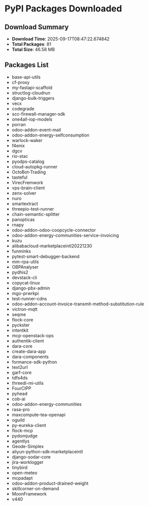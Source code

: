 # PyPI Packages Downloaded

## Download Summary
- **Download Time**: 2025-09-17T08:47:22.674842
- **Total Packages**: 81
- **Total Size**: 46.58 MB

## Packages List
- base-api-utils
- cf-proxy
- my-fastapi-scaffold
- structlog-cloudrun
- django-bulk-triggers
- vecx
- codegrade
- scc-firewall-manager-sdk
- one4all-iop-models
- porran
- odoo-addon-event-mail
- odoo-addon-energy-selfconsumption
- warlock-waker
- f4enix
- dgcv
- rio-stac
- pyodps-catalog
- cloud-autopkg-runner
- OctoBot-Trading
- tasteful
- VirecFremwork
- vps-brain-client
- zenx-solver
- nuro
- smartextract
- threepio-test-runner
- chain-semantic-splitter
- panopticas
- rnapy
- odoo-addon-odoo-coopcycle-connector
- odoo-addon-energy-communities-service-invoicing
- kuzu
- alibabacloud-marketplaceintl20221230
- funminks
- pytest-smart-debugger-backend
- mm-rpa-utils
- OBPAnalyser
- pydhis2
- devstack-cli
- copycat-linux
- django-pbx-admin
- mgo-prwrkpi
- test-runner-cdns
- odoo-addon-account-invoice-transmit-method-substitution-rule
- victron-mqtt
- seqme
- flock-core
- pyckster
- intentkit
- mcp-openstack-ops
- authentik-client
- dara-core
- create-dara-app
- dara-components
- formance-sdk-python
- text2url
- garf-core
- tdfs4ds
- threedi-mi-utils
- FourCIPP
- pyhead
- cob-ai
- odoo-addon-energy-communities
- rasa-pro
- maxcompute-tea-openapi
- oguild
- py-eureka-client
- flock-mcp
- pydomjudge
- agentlys
- Geode-Simplex
- aliyun-python-sdk-marketplaceintl
- django-sodar-core
- jira-worklogger
- tinybird
- open-meteo
- mcpadapt
- odoo-addon-product-drained-weight
- skillcorner-on-demand
- MoonFramework
- v440
